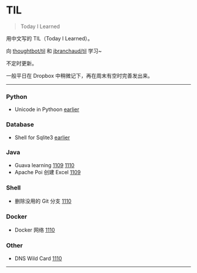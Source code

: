 # TIL

> Today I Learned

用中文写的 TIL（Today I Learned）。

向 [thoughtbot/til](https://github.com/thoughtbot/til) 和  [jbranchaud/til](https://github.com/jbranchaud/til) 学习~

不定时更新。

一般平日在 Dropbox 中稍微记下，再在周末有空时完善发出来。

---

### Python

- Unicode in Pythoon [earlier](./earlier/unicode-in-python.md)


### Database

- Shell for Sqlite3 [earlier](./earlier/shell-for-sqlite3.md)


### Java

- Guava learning [1109](./2017/1109-Java-Excel,Guava-1.md) [1110](./2017/1110-Guava-2,Git-branch,Docker-network,DNS-Wildcard.md)
- Apache Poi 创建 Excel [1109](1109-Java-Excel,Guava-1.md)

### Shell

- 删除没用的 Git 分支 [1110](./2017/1110-Guava-2,Git-branch,Docker-network,DNS-Wildcard.md)

### Docker

- Docker 网络 [1110](./2017/1110-Guava-2,Git-branch,Docker-network,DNS-Wildcard.md)

### Other

- DNS Wild Card [1110](./2017/1110-Guava-2,Git-branch,Docker-network,DNS-Wildcard.md)

---


